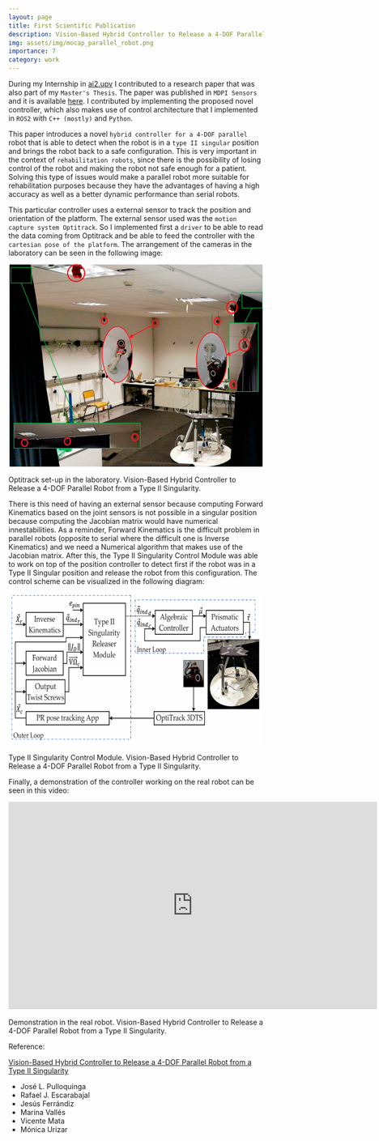 ```yaml
---
layout: page
title: First Scientific Publication
description: Vision-Based Hybrid Controller to Release a 4-DOF Parallel Robot from a Type II Singularity
img: assets/img/mocap_parallel_robot.png
importance: 7
category: work
---
```


During my Internship in [ai2.upv](https://www.ai2.upv.es/en/home-english/) I contributed to a research paper that was also part of my `Master's Thesis`. The paper was published in `MDPI Sensors` and it is available [here](https://www.mdpi.com/1424-8220/21/12/4080). I contributed by implementing the proposed novel controller, which also makes use of control architecture that I implemented in `ROS2` with `C++ (mostly)` and `Python`.

This paper introduces a novel `hybrid controller for a 4-DOF parallel` robot that is able to detect when the robot is in a `type II singular` position and brings the robot back to a safe configuration. This is very important in the context of `rehabilitation robots`, since there is the possibility of losing control of the robot and making the robot not safe enough for a patient. Solving this type of issues would make a parallel robot more suitable for rehabilitation purposes because they have the advantages of
having a high accuracy as well as a better dynamic performance than serial robots.

This particular controller uses a external sensor to track the position and orientation of the platform. The external sensor used was the `motion capture system Optitrack`. So I implemented first a `driver` to be able to read the data coming from Optitrack and be able to feed the controller with the `cartesian pose of the platform`. The arrangement of the cameras in the laboratory can be seen in the following image:

<p align="center">
  <img width="500" height="400" src="/assets/img/optitrack_lab.png">
</p>
<div class="caption">
Optitrack set-up in the laboratory. Vision-Based Hybrid Controller to Release a 4-DOF Parallel Robot from a Type II Singularity.
</div>

There is this need of having an external sensor because computing Forward Kinematics based on the joint sensors is not possible in a singular position because computing the Jacobian matrix would have numerical innestabilities. As a reminder, Forward Kinematics is the difficult problem in parallel robots (opposite to serial where the difficult one is Inverse Kinematics) and we need a Numerical algorithm that makes use of the Jacobian matrix.
After this, the Type II Singularity Control Module was able to work on top of the position controller to detect first if the robot was in a Type II Singular position and release the robot from this configuration. The control scheme can be visualized in the following diagram:

<p align="center">
  <img width="500" height="300" src="/assets/img/singularity_releaser.png">
</p>
<div class="caption">
Type II Singularity Control Module. Vision-Based Hybrid Controller to Release a 4-DOF Parallel Robot from a Type II Singularity.
</div>

Finally, a demonstration of the controller working on the real robot can be seen in this video:

<p align="center">
    <iframe width="728" height="410"
        src="https://www.youtube.com/embed/fpZMfLe9lRg"
        title="YouTube video player"
        frameborder="0"
        allow="accelerometer; autoplay; clipboard-write; encrypted-media; gyroscope; picture-in-picture; web-share"
        allowfullscreen>
    </iframe>
</p>
<div class="caption">
Demonstration in the real robot. Vision-Based Hybrid Controller to Release a 4-DOF Parallel Robot from a Type II Singularity.
</div>

Reference:

[Vision-Based Hybrid Controller to Release a 4-DOF Parallel Robot from a Type II Singularity](https://www.mdpi.com/1424-8220/21/12/4080)
* José L. Pulloquinga
* Rafael J. Escarabajal
* Jesús Ferrándiz
* Marina Vallés
* Vicente Mata
* Mónica Urizar
